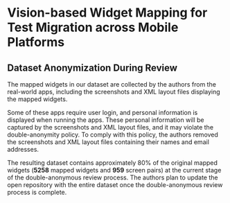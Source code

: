 # Vision-based Widget Mapping for Test Migration across Mobile Platforms
## Dataset Anonymization During Review

The mapped widgets in our dataset are collected by the authors from the real-world apps, including the screenshots and XML layout files displaying the mapped widgets. 

Some of these apps require user login, and personal information is displayed when running the apps. 
These personal information will be captured by the screenshots and XML layout files, and it may violate the double-anonymity policy.
To comply with this policy, the authors removed the screenshots and XML layout files containing their names and email addresses. 

The resulting dataset contains approximately 80% of the original mapped widgets (**5258** mapped widgets and **959** screen pairs) at the current stage of the double-anonymous review process.
The authors plan to update the open repository with the entire dataset once the double-anonymous review process is complete.
